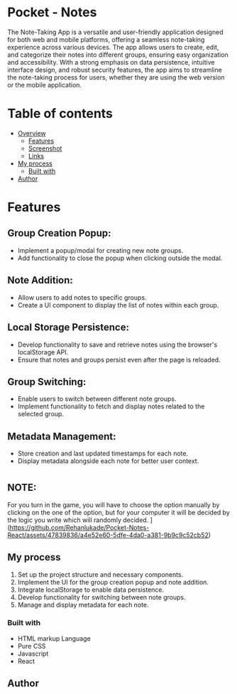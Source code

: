 # **Pocket - Notes**

The Note-Taking App is a versatile and user-friendly application designed for both web and mobile platforms, offering a seamless note-taking experience across various devices. The app allows users to create, edit, and categorize their notes into different groups, ensuring easy organization and accessibility. With a strong emphasis on data persistence, intuitive interface design, and robust security features, the app aims to streamline the note-taking process for users, whether they are using the web version or the mobile application.

# Table of contents

- [Overview](#overview)
  - [Features](Featurese)
  - [Screenshot](#screenshot)
  - [Links](#links)
- [My process](#my-process)
  - [Built with](#built-with)
- [Author](#author)


# Features

## Group Creation Popup:

- Implement a popup/modal for creating new note groups.
- Add functionality to close the popup when clicking outside the modal.

## Note Addition:

- Allow users to add notes to specific groups.
- Create a UI component to display the list of notes within each group.

## Local Storage Persistence:

- Develop functionality to save and retrieve notes using the browser's localStorage API.
- Ensure that notes and groups persist even after the page is reloaded.

## Group Switching:

- Enable users to switch between different note groups.
- Implement functionality to fetch and display notes related to the selected group.

## Metadata Management:

- Store creation and last updated timestamps for each note.
- Display metadata alongside each note for better user context.
# 
## NOTE:     
  For you turn in the game, you will have to choose the option manually by clicking on the one of the option, but for your computer it will be decided by the logic you write which will randomly decided.
](https://github.com/Rehanlukade/Pocket-Notes-React/assets/47839836/a4e52e60-5dfe-4da0-a381-9b9c9c52cb52)




## My process
1) Set up the project structure and necessary components.
2) Implement the UI for the group creation popup and note addition.
3) Integrate localStorage to enable data persistence.
4) Develop functionality for switching between note groups.
5) Manage and display metadata for each note.

### Built with

- HTML markup Language 
- Pure CSS
- Javascript
- React 
  
## Author


